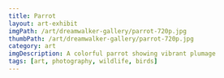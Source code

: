 ```yaml
---
title: Parrot
layout: art-exhibit
imgPath: /art/dreamwalker-gallery/parrot-720p.jpg
thumbPath: /art/dreamwalker-gallery/parrot-720p.jpg
category: art
imgDescription: A colorful parrot showing vibrant plumage
tags: [art, photography, wildlife, birds]
---
```

